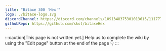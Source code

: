 ```yaml
---
title: "Bitaxe 300 'Hex'"
logo: ./bitaxe-logo.svg
discordChannel: https://discord.com/channels/1091348375301013615/1117777558591774742
githubRepo: https://github.com/skot/bitaxeHex
---
```

:::caution[This page is not written yet.]
Help us to complete the wiki by using the "Edit page" button at the end of the page 👇
:::